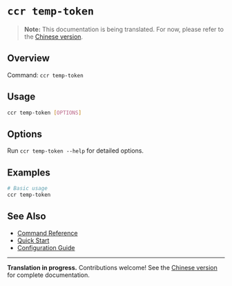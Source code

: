 # `ccr temp-token`

> **Note:** This documentation is being translated. For now, please refer to the [Chinese version](../commands/temp-token).

## Overview

Command: `ccr temp-token`

## Usage

```bash
ccr temp-token [OPTIONS]
```

## Options

Run `ccr temp-token --help` for detailed options.

## Examples

```bash
# Basic usage
ccr temp-token
```

## See Also

- [Command Reference](./index)
- [Quick Start](../quick-start)
- [Configuration Guide](../configuration)

---

**Translation in progress.** Contributions welcome! See the [Chinese version](../commands/temp-token) for complete documentation.
